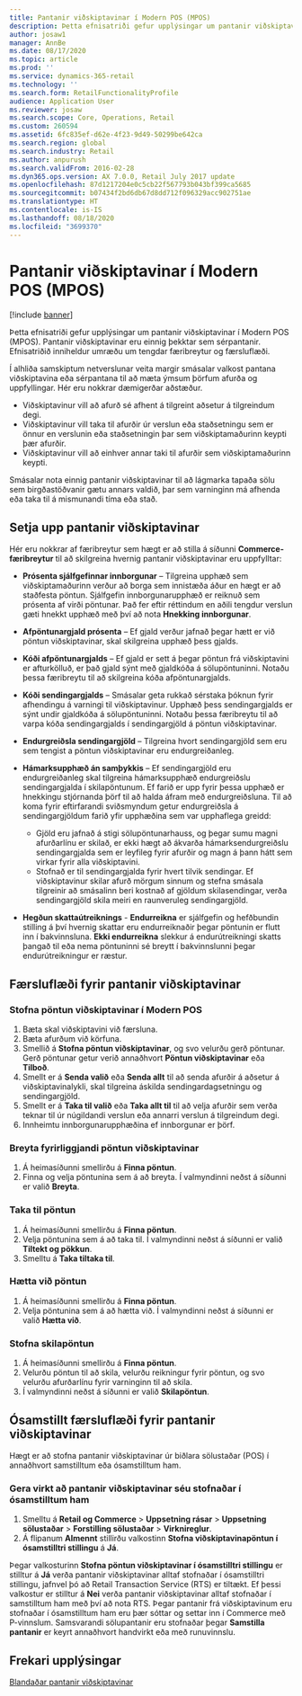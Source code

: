 ```yaml
---
title: Pantanir viðskiptavinar í Modern POS (MPOS)
description: Þetta efnisatriði gefur upplýsingar um pantanir viðskiptavinar í Modern POS (MPOS). Pantanir viðskiptavinar eru einnig þekktar sem sérpantanir. Efnisatriðið inniheldur umræðu um tengdar færibreytur og færsluflæði.
author: josaw1
manager: AnnBe
ms.date: 08/17/2020
ms.topic: article
ms.prod: ''
ms.service: dynamics-365-retail
ms.technology: ''
ms.search.form: RetailFunctionalityProfile
audience: Application User
ms.reviewer: josaw
ms.search.scope: Core, Operations, Retail
ms.custom: 260594
ms.assetid: 6fc835ef-d62e-4f23-9d49-50299be642ca
ms.search.region: global
ms.search.industry: Retail
ms.author: anpurush
ms.search.validFrom: 2016-02-28
ms.dyn365.ops.version: AX 7.0.0, Retail July 2017 update
ms.openlocfilehash: 87d1217204e0c5cb22f567793b043bf399ca5685
ms.sourcegitcommit: b07434f2bd6db67d8dd712f096329acc902751ae
ms.translationtype: HT
ms.contentlocale: is-IS
ms.lasthandoff: 08/18/2020
ms.locfileid: "3699370"
---
```

# <a name="customer-orders-in-modern-pos-mpos"></a>Pantanir viðskiptavinar í Modern POS (MPOS)

[!include [banner](includes/banner.md)]

Þetta efnisatriði gefur upplýsingar um pantanir viðskiptavinar í Modern POS (MPOS). Pantanir viðskiptavinar eru einnig þekktar sem sérpantanir. Efnisatriðið inniheldur umræðu um tengdar færibreytur og færsluflæði.

Í alhliða samskiptum netverslunar veita margir smásalar valkost pantana viðskiptavina eða sérpantana til að mæta ýmsum þörfum afurða og uppfyllingar. Hér eru nokkrar dæmigerðar aðstæður.

- Viðskiptavinur vill að afurð sé afhent á tilgreint aðsetur á tilgreindum degi.
- Viðskiptavinur vill taka til afurðir úr verslun eða staðsetningu sem er önnur en verslunin eða staðsetningin þar sem viðskiptamaðurinn keypti þær afurðir.
- Viðskiptavinur vill að einhver annar taki til afurðir sem viðskiptamaðurinn keypti.

Smásalar nota einnig pantanir viðskiptavinar til að lágmarka tapaða sölu sem birgðastöðvanir gætu annars valdið, þar sem varninginn má afhenda eða taka til á mismunandi tíma eða stað.

## <a name="set-up-customer-orders"></a>Setja upp pantanir viðskiptavinar

Hér eru nokkrar af færibreytur sem hægt er að stilla á síðunni **Commerce-færibreytur** til að skilgreina hvernig pantanir viðskiptavinar eru uppfylltar:

- **Prósenta sjálfgefinnar innborgunar** – Tilgreina upphæð sem viðskiptamaðurinn verður að borga sem innistæða áður en hægt er að staðfesta pöntun. Sjálfgefin innborgunarupphæð er reiknuð sem prósenta af virði pöntunar. Það fer eftir réttindum en aðili tengdur verslun gæti hnekkt upphæð með því að nota **Hnekking innborgunar**.
- **Afpöntunargjald prósenta** – Ef gjald verður jafnað þegar hætt er við pöntun viðskiptavinar, skal skilgreina upphæð þess gjalds.
- **Kóði afpöntunargjalds** – Ef gjald er sett á þegar pöntun frá viðskiptavini er afturkölluð, er það gjald sýnt með gjaldkóða á sölupöntuninni. Notaðu þessa færibreytu til að skilgreina kóða afpöntunargjalds.
- **Kóði sendingargjalds** – Smásalar geta rukkað sérstaka þóknun fyrir afhendingu á varningi til viðskiptavinur. Upphæð þess sendingargjalds er sýnt undir gjaldkóða á sölupöntuninni. Notaðu þessa færibreytu til að varpa kóða sendingargjalds í sendingargjöld á pöntun viðskiptavinar.
- **Endurgreiðsla sendingargjöld** – Tilgreina hvort sendingargjöld sem eru sem tengist a pöntun viðskiptavinar eru endurgreiðanleg.
- **Hámarksupphæð án samþykkis** – Ef sendingargjöld eru endurgreiðanleg skal tilgreina hámarksupphæð endurgreiðslu sendingargjalda í skilapöntunum. Ef farið er upp fyrir þessa upphæð er hnekkingu stjórnanda þörf til að halda áfram með endurgreiðsluna. Til að koma fyrir eftirfarandi sviðsmyndum getur endurgreiðsla á sendingargjöldum farið yfir upphæðina sem var upphaflega greidd:

    - Gjöld eru jafnað á stigi sölupöntunarhauss, og þegar sumu magni afurðarlínu er skilað, er ekki hægt að ákvarða hámarksendurgreiðslu sendingargjalda sem er leyfileg fyrir afurðir og magn á þann hátt sem virkar fyrir alla viðskiptavini.
    - Stofnað er til sendingargjalda fyrir hvert tilvik sendingar. Ef viðskiptavinur skilar afurð mörgum sinnum og stefna smásala tilgreinir að smásalinn beri kostnað af gjöldum skilasendingar, verða sendingargjöld skila meiri en raunveruleg sendingargjöld.
    
- **Hegðun skattaútreiknings** - **Endurreikna** er sjálfgefin og hefðbundin stilling á því hvernig skattar eru endurreiknaðir þegar pöntunin er flutt inn í bakvinnsluna. **Ekki endurreikna** slekkur á endurútreikningi skatts þangað til eða nema pöntuninni sé breytt í bakvinnslunni þegar endurútreikningur er ræstur. 

## <a name="transaction-flow-for-customer-orders"></a>Færsluflæði fyrir pantanir viðskiptavinar

### <a name="create-a-customer-order-in-modern-pos"></a>Stofna pöntun viðskiptavinar í Modern POS

1. Bæta skal viðskiptavini við færsluna.
2. Bæta afurðum við körfuna.
3. Smellið á **Stofna pöntun viðskiptavinar**, og svo velurðu gerð pöntunar. Gerð pöntunar getur verið annaðhvort **Pöntun viðskiptavinar** eða **Tilboð**.
4. Smellt er á **Senda valið** eða **Senda allt** til að senda afurðir á aðsetur á viðskiptavinalykli, skal tilgreina áskilda sendingardagsetningu og sendingargjöld.
5. Smellt er á **Taka til valið** eða **Taka allt til** til að velja afurðir sem verða teknar til úr núgildandi verslun eða annarri verslun á tilgreindum degi.
6. Innheimtu innborgunarupphæðina ef innborgunar er þörf.

### <a name="edit-an-existing-customer-order"></a>Breyta fyrirliggjandi pöntun viðskiptavinar

1. Á heimasíðunni smellirðu á **Finna pöntun**.
2. Finna og velja pöntunina sem á að breyta. Í valmyndinni neðst á síðunni er valið **Breyta**.

### <a name="pick-up-an-order"></a>Taka til pöntun

1. Á heimasíðunni smellirðu á **Finna pöntun**.
2. Velja pöntunina sem á að taka til. Í valmyndinni neðst á síðunni er valið **Tiltekt og pökkun**.
3. Smelltu á **Taka tiltaka til**.

### <a name="cancel-an-order"></a>Hætta við pöntun

1. Á heimasíðunni smellirðu á **Finna pöntun**.
2. Velja pöntunina sem á að hætta við. Í valmyndinni neðst á síðunni er valið **Hætta við**.

### <a name="create-a-return-order"></a>Stofna skilapöntun

1. Á heimasíðunni smellirðu á **Finna pöntun**.
2. Velurðu pöntun til að skila, velurðu reikningur fyrir pöntun, og svo velurðu afurðarlínu fyrir varninginn til að skila.
3. Í valmyndinni neðst á síðunni er valið **Skilapöntun**.

## <a name="asynchronous-transaction-flow-for-customer-orders"></a>Ósamstillt færsluflæði fyrir pantanir viðskiptavinar

Hægt er að stofna pantanir viðskiptavinar úr biðlara sölustaðar (POS) í annaðhvort samstilltum eða ósamstilltum ham.

### <a name="enable-customer-orders-to-be-created-in-asynchronous-mode"></a>Gera virkt að pantanir viðskiptavinar séu stofnaðar í ósamstilltum ham

1. Smelltu á **Retail og Commerce** &gt; **Uppsetning rásar** &gt; **Uppsetning sölustaðar** &gt; **Forstilling sölustaðar** &gt; **Virknireglur**.
2. Á flipanum **Almennt** stillirðu valkostinn **Stofna viðskiptavinapöntun í ósamstilltri stillingu** á **Já**.

Þegar valkosturinn **Stofna pöntun viðskiptavinar í ósamstilltri stillingu** er stilltur á **Já** verða pantanir viðskiptavinar alltaf stofnaðar í ósamstilltri stillingu, jafnvel þó að Retail Transaction Service (RTS) er tiltækt. Ef þessi valkostur er stilltur á **Nei** verða pantanir viðskiptavinar alltaf stofnaðar í samstilltum ham með því að nota RTS. Þegar pantanir frá viðskiptavinum eru stofnaðar í ósamstilltum ham eru þær sóttar og settar inn í Commerce með P-vinnslum. Samsvarandi sölupantanir eru stofnaðar þegar **Samstilla pantanir** er keyrt annaðhvort handvirkt eða með runuvinnslu.

## <a name="additional-resources"></a>Frekari upplýsingar

[Blandaðar pantanir viðskiptavinar](hybrid-customer-orders.md)
